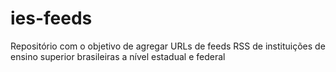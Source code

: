 # ies-feeds
Repositório com o objetivo de agregar URLs de feeds RSS de instituições de ensino superior brasileiras a nível estadual e federal

